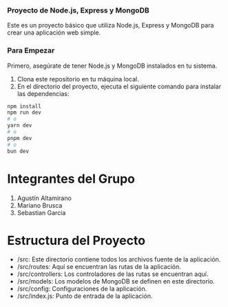 ### Proyecto de Node.js, Express y MongoDB

Este es un proyecto básico que utiliza Node.js, Express y MongoDB para crear una aplicación web simple.

### Para Empezar

Primero, asegúrate de tener Node.js y MongoDB instalados en tu sistema.

1. Clona este repositorio en tu máquina local.
2. En el directorio del proyecto, ejecuta el siguiente comando para instalar las dependencias:

```bash
npm install
npm run dev
# o
yarn dev
# o
pnpm dev
# o
bun dev
```

# Integrantes del Grupo #
1. Agustín Altamirano
2. Mariano Brusca
3. Sebastian Garcia

# Estructura del Proyecto #
- /src: Este directorio contiene todos los archivos fuente de la aplicación.
- /src/routes: Aquí se encuentran las rutas de la aplicación.
- /src/controllers: Los controladores de las rutas se encuentran aquí.
- /src/models: Los modelos de MongoDB se definen en este directorio.
- /src/config: Configuraciones de la aplicación.
- /src/index.js: Punto de entrada de la aplicación.